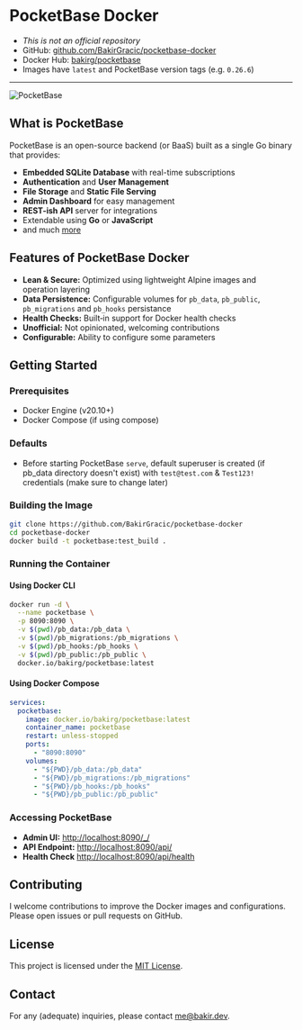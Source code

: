 # PocketBase Docker

- *This is not an official repository*
- GitHub: [github.com/BakirGracic/pocketbase-docker](https://github.com/BakirGracic/pocketbase-docker)
- Docker Hub: [bakirg/pocketbase](https://hub.docker.com/repository/docker/bakirg/pocketbase)
- Images have `latest` and PocketBase version tags (e.g. `0.26.6`)

---

![PocketBase](https://i.imgur.com/5qimnm5.png)

## What is PocketBase

PocketBase is an open-source backend (or BaaS) built as a single Go binary that provides:
- **Embedded SQLite Database** with real-time subscriptions
- **Authentication** and **User Management**
- **File Storage** and **Static File Serving**
- **Admin Dashboard** for easy management
- **REST-ish API** server for integrations
- Extendable using **Go** or **JavaScript**
- and much [more](https://pocketbase.io/)

## Features of PocketBase Docker

- **Lean & Secure:** Optimized using lightweight Alpine images and operation layering
- **Data Persistence:** Configurable volumes for `pb_data`, `pb_public`, `pb_migrations` and `pb_hooks` persistance
- **Health Checks:** Built‑in support for Docker health checks
- **Unofficial:** Not opinionated, welcoming contributions
- **Configurable:** Ability to configure some parameters

## Getting Started

### Prerequisites

- Docker Engine (v20.10+)
- Docker Compose (if using compose)

### Defaults

- Before starting PocketBase `serve`, default superuser is created (if pb_data directory doesn't exist) with `test@test.com` & `Test123!` credentials (make sure to change later)

### Building the Image

```bash
git clone https://github.com/BakirGracic/pocketbase-docker
cd pocketbase-docker
docker build -t pocketbase:test_build .
```

### Running the Container

#### Using Docker CLI

```bash
docker run -d \
  --name pocketbase \
  -p 8090:8090 \
  -v $(pwd)/pb_data:/pb_data \
  -v $(pwd)/pb_migrations:/pb_migrations \
  -v $(pwd)/pb_hooks:/pb_hooks \
  -v $(pwd)/pb_public:/pb_public \
  docker.io/bakirg/pocketbase:latest
```

#### Using Docker Compose

```yaml
services:
  pocketbase:
    image: docker.io/bakirg/pocketbase:latest
    container_name: pocketbase
    restart: unless-stopped
    ports:
      - "8090:8090"
    volumes:
      - "${PWD}/pb_data:/pb_data"
      - "${PWD}/pb_migrations:/pb_migrations" 
      - "${PWD}/pb_hooks:/pb_hooks" 
      - "${PWD}/pb_public:/pb_public" 
```

### Accessing PocketBase

- **Admin UI:** [http://localhost:8090/_/](http://localhost:8090/_/)
- **API Endpoint:** [http://localhost:8090/api/](http://localhost:8090/api/)
- **Health Check** [http://localhost:8090/api/health](http://localhost:8090/api/health)

## Contributing

I welcome contributions to improve the Docker images and configurations. Please open issues or pull requests on GitHub.

## License

This project is licensed under the [MIT License](LICENSE).

## Contact

For any (adequate) inquiries, please contact [me@bakir.dev](mailto:me@bakir.dev).
